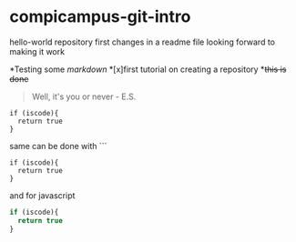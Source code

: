 # compicampus-git-intro
hello-world repository
first changes in a readme file
looking forward to making it work

*Testing some *markdown*
*[x]first tutorial on creating a repository
  *~~this is done~~
  
> Well, it's you or never - E.S.


    if (iscode){
      return true
    }
    
same can be done with ```
```
if (iscode){
  return true
}
```

and for javascript

```javascript
if (iscode){
  return true
}
```
